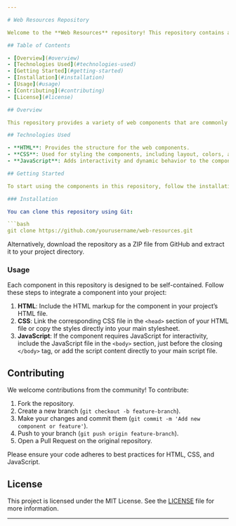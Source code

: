 ```yaml
---

# Web Resources Repository

Welcome to the **Web Resources** repository! This repository contains a collection of reusable web components, including cards, login forms, buttons, navigation bars, and more, built using HTML, CSS, and JavaScript. These components are designed to be easily integrated into your web projects.

## Table of Contents

- [Overview](#overview)
- [Technologies Used](#technologies-used)
- [Getting Started](#getting-started)
- [Installation](#installation)
- [Usage](#usage)
- [Contributing](#contributing)
- [License](#license)

## Overview

This repository provides a variety of web components that are commonly used in web development. The components are built with a focus on responsiveness and accessibility, ensuring compatibility across different devices and user needs. This resource aims to help developers quickly add high-quality components to their projects.

## Technologies Used

- **HTML**: Provides the structure for the web components.
- **CSS**: Used for styling the components, including layout, colors, and responsiveness.
- **JavaScript**: Adds interactivity and dynamic behavior to the components, such as form validation and modals.

## Getting Started

To start using the components in this repository, follow the installation instructions below.

### Installation

You can clone this repository using Git:

```bash
git clone https://github.com/yourusername/web-resources.git
```

Alternatively, download the repository as a ZIP file from GitHub and extract it to your project directory.

### Usage

Each component in this repository is designed to be self-contained. Follow these steps to integrate a component into your project:

1. **HTML**: Include the HTML markup for the component in your project’s HTML file.
2. **CSS**: Link the corresponding CSS file in the `<head>` section of your HTML file or copy the styles directly into your main stylesheet.
3. **JavaScript**: If the component requires JavaScript for interactivity, include the JavaScript file in the `<body>` section, just before the closing `</body>` tag, or add the script content directly to your main script file.

## Contributing

We welcome contributions from the community! To contribute:

1. Fork the repository.
2. Create a new branch (`git checkout -b feature-branch`).
3. Make your changes and commit them (`git commit -m 'Add new component or feature'`).
4. Push to your branch (`git push origin feature-branch`).
5. Open a Pull Request on the original repository.

Please ensure your code adheres to best practices for HTML, CSS, and JavaScript.

## License

This project is licensed under the MIT License. See the [LICENSE](LICENSE) file for more information.

---
```


